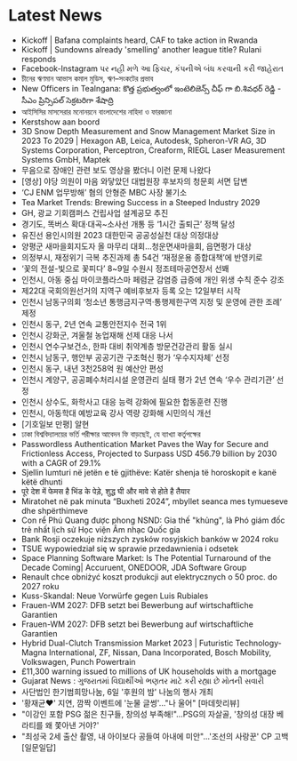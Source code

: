 # Latest News
-  Kickoff | Bafana complaints heard, CAF to take action in Rwanda
-  Kickoff | Sundowns already 'smelling' another league title? Rulani responds
-  Facebook-Instagram પર નહી મળે આ ફિચર, કંપનીએ બંધ કરવાની કરી જાહેરાત
-  চীনের ঋণমান আভাস কমাল মুডিস, ঋণ–সংকটের প্রভাব
-  New Officers in Tealngana: కొత్త ప్రభుత్వంలో ఇంటెలిజెన్స్ చీఫ్ గా బి.శివధర్ రెడ్డి - సీఎం ప్రిన్సిపల్ సెక్రటరిగా శేషాద్రి
-  আইসিসির মাসসেরার মনোনয়নে বাংলাদেশের নাহিদা ও ফারজানা
-  Kerstshow aan boord
-  3D Snow Depth Measurement and Snow Management Market Size in 2023 To 2029 | Hexagon AB, Leica, Autodesk, Spheron-VR AG, 3D Systems Corporation, Perceptron, Creaform, RIEGL Laser Measurement Systems GmbH, Maptek
-  무음으로 장애인 관련 보도 영상을 봤더니 이런 문제 나왔다
-  [영상] 야당 의원이 마음 와닿았던 대법원장 후보자의 청문회 서면 답변
-  ‘CJ ENM 업무방해’ 혐의 안형준 MBC 사장 불기소
-  Tea Market Trends: Brewing Success in a Steeped Industry 2029
-  GH, 광교 기회캠퍼스 건립사업 설계공모 추진
-  경기도, 똑버스 확대·대곡~소사선 개통 등 ‘1시간 출퇴근’ 정책 달성
-  유진선 용인시의원 2023 대한민국 공공성실천 대상 의정대상
-  양평군 새마을회지도자 올 마무리 대회…청운면새마을회, 읍면평가 대상
-  의정부시, 재정위기 극복 추진과제 총 54건 ‘재정운용 종합대책’에 반영키로
-  ‘꽃의 전설-빛으로 꽃피다’ 8~9일 수원시 정조테마공연장서 선봬
-  인천시, 아동 중심 마이코플라스마 페렴균 감염증 급증에 개인 위생 수칙 준수 강조
-  제22대 국회의원선거의 지역구 예비후보자 등록 오는 12일부터 시작
-  인천시 남동구의회 ‘청소년 통행금지구역·통행제한구역 지정 및 운영에 관한 조례’ 제정
-  인천시 동구, 2년 연속 교통안전지수 전국 1위
-  인천시 강화군, 겨울철 농업재해 선제 대응 나서
-  인천시 연수구보건소, 한파 대비 취약계층 방문건강관리 활동 실시
-  인천시 남동구, 행안부 공공기관 구조혁신 평가 ‘우수지자체’ 선정
-  인천시 동구, 내년 3천258억 원 예산안 편성
-  인천시 계양구, 공공폐수처리시설 운영관리 실태 평가 2년 연속 ‘우수 관리기관’ 선정
-  인천시 상수도, 화학사고 대응 능력 강화에 필요한 합동훈련 진행
-  인천시, 아동학대 예방교육 강사 역량 강화해 시민의식 개선
-  [기호일보 만평] 알현
-  ঢাকা বিশ্ববিদ্যালয়ের ভর্তি পরীক্ষার আবেদন ফি বাড়ছেই, যে ব্যাখ্যা কর্তৃপক্ষের
-  Passwordless Authentication Market Paves the Way for Secure and Frictionless Access, Projected to Surpass USD 456.79 billion by 2030 with a CAGR of 29.1%
-  Sjellin lumturi në jetën e të gjithëve: Katër shenja të horoskopit e kanë këtë dhunti
-  पूरे देश में फेमस है भिंड के पेड़े, शुद्ध घी और मावे से होते है तैयार
-  Miratohet në pak minuta “Buxheti 2024”, mbyllet seanca mes tymueseve dhe shpërthimeve
-  Con rể Phú Quang được phong NSND: Gia thế "khủng", là Phó giám đốc trẻ nhất lịch sử Học viện Âm nhạc Quốc gia
-  Bank Rosji oczekuje niższych zysków rosyjskich banków w 2024 roku
-  TSUE wypowiedział się w sprawie przedawnienia i odsetek
-  Space Planning Software Market: Is The Potential Turnaround of the Decade Coming| Accuruent, ONEDOOR, JDA Software Group
-  Renault chce obniżyć koszt produkcji aut elektrycznych o 50 proc. do 2027 roku
-  Kuss-Skandal: Neue Vorwürfe gegen Luis Rubiales
-  Frauen-WM 2027: DFB setzt bei Bewerbung auf wirtschaftliche Garantien
-  Frauen-WM 2027: DFB setzt bei Bewerbung auf wirtschaftliche Garantien
-  Hybrid Dual-Clutch Transmission Market 2023 | Futuristic Technology- Magna International, ZF, Nissan, Dana Incorporated, Bosch Mobility, Volkswagen, Punch Powertrain
-  £11,300 warning issued to millions of UK households with a mortgage
-  Gujarat News : ગુજરાતમાં વિદ્યાર્થીઓ ભણતર માટે કરી રહ્યા છે મોતની સવારી
-  사단법인 한기범희망나눔, 6일 '후원의 밤' 나눔의 행사 개최
-  '황재균♥' 지연, 깜짝 이벤트에 '눈물 글썽'…"나 울어" [마데핫리뷰]
-  "이강인 포함 PSG 젊은 친구들, 창의성 부족해!"…PSG의 자살골, '창의성 대장 베라티를 왜 쫓아낸 거야?'
-  "최성국 2세 출산 촬영, 내 아이보다 공들여 아내에 미안"…'조선의 사랑꾼' CP 고백 [일문일답]
